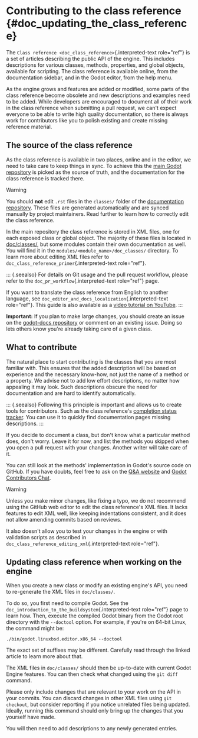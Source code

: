 # Contributing to the class reference {#doc_updating_the_class_reference}

The `Class reference <doc_class_reference>`{.interpreted-text
role="ref"} is a set of articles describing the public API of the
engine. This includes descriptions for various classes, methods,
properties, and global objects, available for scripting. The class
reference is available online, from the documentation sidebar, and in
the Godot editor, from the help menu.

As the engine grows and features are added or modified, some parts of
the class reference become obsolete and new descriptions and examples
need to be added. While developers are encouraged to document all of
their work in the class reference when submitting a pull request, we
can\'t expect everyone to be able to write high quality documentation,
so there is always work for contributors like you to polish existing and
create missing reference material.

## The source of the class reference

As the class reference is available in two places, online and in the
editor, we need to take care to keep things in sync. To achieve this the
[main Godot repository](https://github.com/godotengine/godot/) is picked
as the source of truth, and the documentation for the class reference is
tracked there.

> [!WARNING]
> You should **not** edit `.rst` files in the `classes/` folder of the
> [documentation
> repository](https://github.com/godotengine/godot-docs/). These files
> are generated automatically and are synced manually by project
> maintainers. Read further to learn how to correctly edit the class
> reference.

In the main repository the class reference is stored in XML files, one
for each exposed class or global object. The majority of these files is
located in
[doc/classes/](https://github.com/godotengine/godot/tree/master/doc/classes),
but some modules contain their own documentation as well. You will find
it in the `modules/<module_name>/doc_classes/` directory. To learn more
about editing XML files refer to
`doc_class_reference_primer`{.interpreted-text role="ref"}.

::: {.seealso}
For details on Git usage and the pull request workflow, please refer to
the `doc_pr_workflow`{.interpreted-text role="ref"} page.

If you want to translate the class reference from English to another
language, see `doc_editor_and_docs_localization`{.interpreted-text
role="ref"}. This guide is also available as a [video tutorial on
YouTube](https://www.youtube.com/watch?v=5jeHXxeX-JY).
:::

**Important:** If you plan to make large changes, you should create an
issue on the [godot-docs
repository](https://github.com/godotengine/godot-docs/) or comment on an
existing issue. Doing so lets others know you\'re already taking care of
a given class.

## What to contribute

The natural place to start contributing is the classes that you are most
familiar with. This ensures that the added description will be based on
experience and the necessary know-how, not just the name of a method or
a property. We advise not to add low effort descriptions, no matter how
appealing it may look. Such descriptions obscure the need for
documentation and are hard to identify automatically.

::: {.seealso}
Following this principle is important and allows us to create tools for
contributors. Such as the class reference\'s [completion status
tracker](https://godotengine.github.io/doc-status/). You can use it to
quickly find documentation pages missing descriptions.
:::

If you decide to document a class, but don\'t know what a particular
method does, don\'t worry. Leave it for now, and list the methods you
skipped when you open a pull request with your changes. Another writer
will take care of it.

You can still look at the methods\' implementation in Godot\'s source
code on GitHub. If you have doubts, feel free to ask on the [Q&A
website](https://ask.godotengine.org/) and [Godot Contributors
Chat](https://chat.godotengine.org/).

> [!WARNING]
> Unless you make minor changes, like fixing a typo, we do not recommend
> using the GitHub web editor to edit the class reference\'s XML files.
> It lacks features to edit XML well, like keeping indentations
> consistent, and it does not allow amending commits based on reviews.
>
> It also doesn\'t allow you to test your changes in the engine or with
> validation scripts as described in
> `doc_class_reference_editing_xml`{.interpreted-text role="ref"}.

## Updating class reference when working on the engine

When you create a new class or modify an existing engine\'s API, you
need to re-generate the XML files in `doc/classes/`.

To do so, you first need to compile Godot. See the
`doc_introduction_to_the_buildsystem`{.interpreted-text role="ref"} page
to learn how. Then, execute the compiled Godot binary from the Godot
root directory with the `--doctool` option. For example, if you\'re on
64-bit Linux, the command might be:

``` shell
./bin/godot.linuxbsd.editor.x86_64 --doctool
```

The exact set of suffixes may be different. Carefully read through the
linked article to learn more about that.

The XML files in `doc/classes/` should then be up-to-date with current
Godot Engine features. You can then check what changed using the
`git diff` command.

Please only include changes that are relevant to your work on the API in
your commits. You can discard changes in other XML files using
`git checkout`, but consider reporting if you notice unrelated files
being updated. Ideally, running this command should only bring up the
changes that you yourself have made.

You will then need to add descriptions to any newly generated entries.
